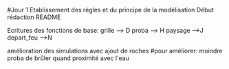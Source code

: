 #Jour 1
Etablissement des règles et du principe de la modélisation
Début rédaction README

Ecritures des fonctions de base:
grille --> D
proba --> H
paysage -->J
depart_feu -->N



amélioration des simulations avec ajout de roches
#pour améliorer: moindre proba de brûler quand proximité avec l'eau
